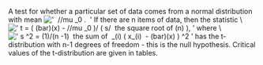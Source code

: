 A test for whether a particular set of data comes from a normal
distribution with mean
!['  //mu \_0 .  '](../dictionary/equation_images/2926.3..png) If there
are n items of data, then the statistic \\
![' t = ( (bar)(x) - //mu \_0 )/ ( s/  the square root of (n)
), '](../dictionary/equation_images/2926.1..png)
where \\
![' s \^2 = (1)/(n -1)  the sum of  \_(i) ( x\_(i)  - (bar)(x) ) \^2 '](../dictionary/equation_images/2926.2..png)
has the t-distribution with n-1 degrees of freedom - this is the null
hypothesis. Critical values of the t-distribution are given in tables.
